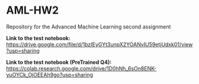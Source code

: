 # AML-HW2
Repository for the Advanced Machine Learning second assignment

**Link to the test notebook:** https://drive.google.com/file/d/1bzIEyGYt3unpX2YOANvIU59etjUdxk01/view?usp=sharing

**Link to the test notebook (PreTrained Q4):** https://colab.research.google.com/drive/1D0hNh_6sOn8ENK-yuOYCk_OjOEEAh9go?usp=sharing
